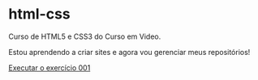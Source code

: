 # html-css
 Curso de HTML5 e CSS3 do Curso em Video.

Estou aprendendo a criar sites e agora vou gerenciar meus repositórios!

<a href="https://giovanaassis.github.io/html-css/exercicios/ex001/index.html">Executar o exercício 001</a>